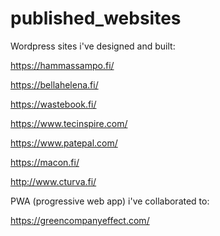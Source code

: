 # published_websites
Wordpress sites i've designed and built:

https://hammassampo.fi/

https://bellahelena.fi/

https://wastebook.fi/

https://www.tecinspire.com/

https://www.patepal.com/

https://macon.fi/

http://www.cturva.fi/




PWA (progressive web app) i've collaborated to:

https://greencompanyeffect.com/


